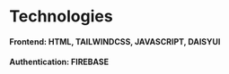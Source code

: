 # Technologies
#### Frontend: HTML, TAILWINDCSS, JAVASCRIPT, DAISYUI
#### Authentication: FIREBASE

